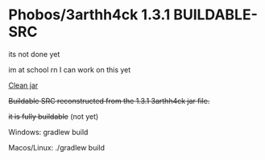 # Phobos/3arthh4ck 1.3.1 BUILDABLE-SRC
its not done yet

im at school rn I can work on this yet

[Clean jar](https://github.com/Gopro336/clean-3arthhack-1.3.1/releases/tag/clean)



~~Buildable SRC reconstructed from the 1.3.1 3arthh4ck jar file.~~

~~it is fully buildable~~ (not yet)



Windows: gradlew build

Macos/Linux: ./gradlew build
